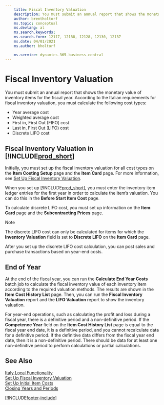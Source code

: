 ```yaml
---
    title: Fiscal Inventory Valuation
    description: You must submit an annual report that shows the monetary value of inventory items for the fiscal year.
    author: brentholtorf
    ms.topic: conceptual
    ms.devlang: al
    ms.search.keywords:
    ms.search.form: 12117, 12188, 12128, 12130, 12137
    ms.date: 04/01/2021
    ms.author: bholtorf

    ms.service: dynamics-365-business-central
---
```

# Fiscal Inventory Valuation

You must submit an annual report that shows the monetary value of inventory items for the fiscal year. According to the Italian requirements for fiscal inventory valuation, you must calculate the following cost types:  

- Year average cost  
- Weighted average cost  
- First in, First Out (FIFO) cost  
- Last in, First Out (LIFO) cost  
- Discrete LIFO cost  

## Fiscal Inventory Valuation in [!INCLUDE[prod_short](../../includes/prod_short.md)]

Initially, you must set up the fiscal inventory valuation for all cost types on the **Item Costing Setup** page and the **Item Card** page. For more information, see [Set Up Fiscal Inventory Valuation](how-to-set-up-fiscal-inventory-valuation.md).  

When you set up [!INCLUDE[prod_short](../../includes/prod_short.md)], you must enter the inventory item ledger entries for the first year in order to calculate the item’s valuation. You can do this in the **Before Start Item Cost** page.  

To calculate discrete LIFO cost, you must set up information on the **Item Card** page and the **Subcontracting Prices** page.

> [!NOTE]  
> The discrete LIFO cost can only be calculated for items for which the **Inventory Valuation** field is set to **Discrete LIFO** on the **Item Card** page.

After you set up the discrete LIFO cost calculation, you can post sales and purchase transactions based on year-end costs.  

## End of Year

At the end of the fiscal year, you can run the **Calculate End Year Costs** batch job to calculate the fiscal inventory value of each inventory item according to the required valuation methods. The results are shown in the **Item Cost History List** page. Then, you can run the **Fiscal Inventory Valuation** report and the **LIFO Valuation** report to show the inventory valuation.  

For year-end operations, such as calculating the profit and loss during a fiscal year, there is a definitive period and a non-definitive period. If the **Competence Year** field on the **Item Cost History List** page is equal to the fiscal year end date, it is a definitive period, and you cannot recalculate data for a definitive period. If the definitive data differs from the fiscal year end date, then it is a non-definitive period. There should be data for at least one non-definitive period to perform calculations or partial calculations.

## See Also

[Italy Local Functionality](italy-local-functionality.md)  
[Set Up Fiscal Inventory Valuation](how-to-set-up-fiscal-inventory-valuation.md)  
[Set Up Initial Item Costs](how-to-set-up-initial-item-costs.md)  
[Closing Years and Periods](../../year-close-years-periods.md)  

[!INCLUDE[footer-include](../../includes/footer-banner.md)]
